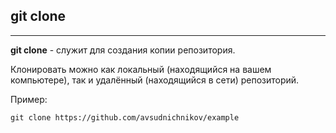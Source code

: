 ## git clone
---

**git clone** - служит для создания копии репозитория.

Клонировать можно как локальный (находящийся на вашем компьютере), так и удалённый (находящийся в сети) репозиторий.

Пример:

```bash=
git clone https://github.com/avsudnichnikov/example
```